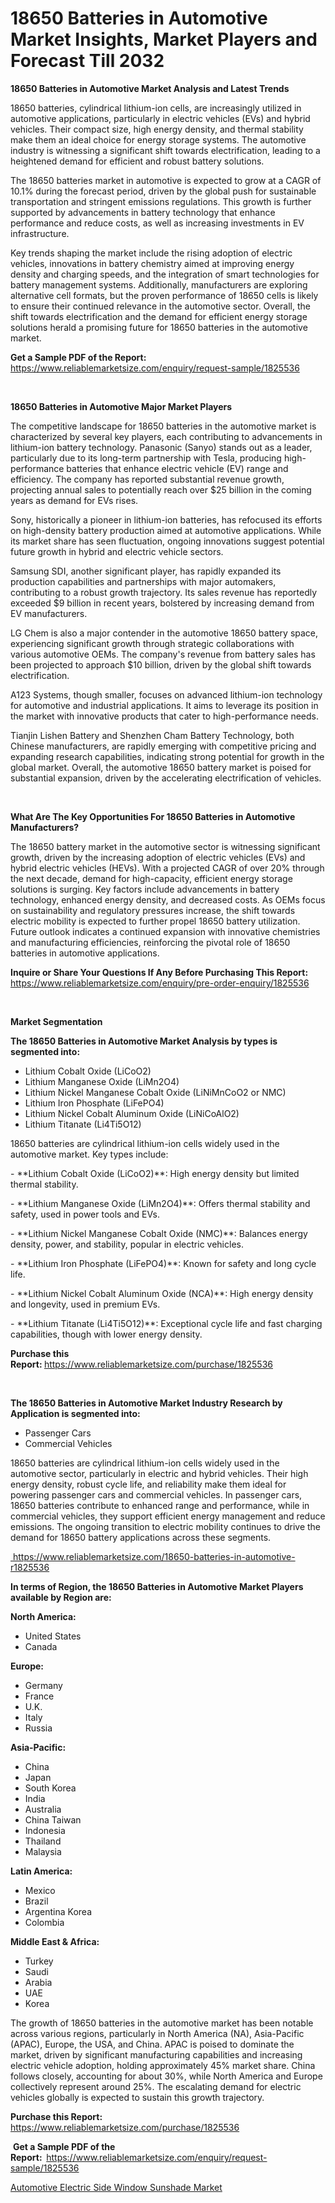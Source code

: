 <p><h1>18650 Batteries in Automotive Market Insights, Market Players and Forecast Till 2032</h1></p><p><strong>18650 Batteries in Automotive Market Analysis and Latest Trends</strong></p>
<p><p>18650 batteries, cylindrical lithium-ion cells, are increasingly utilized in automotive applications, particularly in electric vehicles (EVs) and hybrid vehicles. Their compact size, high energy density, and thermal stability make them an ideal choice for energy storage systems. The automotive industry is witnessing a significant shift towards electrification, leading to a heightened demand for efficient and robust battery solutions.</p><p>The 18650 batteries market in automotive is expected to grow at a CAGR of 10.1% during the forecast period, driven by the global push for sustainable transportation and stringent emissions regulations. This growth is further supported by advancements in battery technology that enhance performance and reduce costs, as well as increasing investments in EV infrastructure.</p><p>Key trends shaping the market include the rising adoption of electric vehicles, innovations in battery chemistry aimed at improving energy density and charging speeds, and the integration of smart technologies for battery management systems. Additionally, manufacturers are exploring alternative cell formats, but the proven performance of 18650 cells is likely to ensure their continued relevance in the automotive sector. Overall, the shift towards electrification and the demand for efficient energy storage solutions herald a promising future for 18650 batteries in the automotive market.</p></p>
<p><strong>Get a Sample PDF of the Report:&nbsp;</strong> <a href="https://www.reliablemarketsize.com/enquiry/request-sample/1825536?utm_campaign=2945&utm_medium=2&utm_source=Github&utm_content=ia&utm_term=31032025&utm_id=18650-batteries-in-automotive">https://www.reliablemarketsize.com/enquiry/request-sample/1825536</a></p>
<p>&nbsp;</p>
<p><strong>18650 Batteries in Automotive Major Market Players</strong></p>
<p><p>The competitive landscape for 18650 batteries in the automotive market is characterized by several key players, each contributing to advancements in lithium-ion battery technology. Panasonic (Sanyo) stands out as a leader, particularly due to its long-term partnership with Tesla, producing high-performance batteries that enhance electric vehicle (EV) range and efficiency. The company has reported substantial revenue growth, projecting annual sales to potentially reach over $25 billion in the coming years as demand for EVs rises.</p><p>Sony, historically a pioneer in lithium-ion batteries, has refocused its efforts on high-density battery production aimed at automotive applications. While its market share has seen fluctuation, ongoing innovations suggest potential future growth in hybrid and electric vehicle sectors.</p><p>Samsung SDI, another significant player, has rapidly expanded its production capabilities and partnerships with major automakers, contributing to a robust growth trajectory. Its sales revenue has reportedly exceeded $9 billion in recent years, bolstered by increasing demand from EV manufacturers.</p><p>LG Chem is also a major contender in the automotive 18650 battery space, experiencing significant growth through strategic collaborations with various automotive OEMs. The company's revenue from battery sales has been projected to approach $10 billion, driven by the global shift towards electrification.</p><p>A123 Systems, though smaller, focuses on advanced lithium-ion technology for automotive and industrial applications. It aims to leverage its position in the market with innovative products that cater to high-performance needs.</p><p>Tianjin Lishen Battery and Shenzhen Cham Battery Technology, both Chinese manufacturers, are rapidly emerging with competitive pricing and expanding research capabilities, indicating strong potential for growth in the global market. Overall, the automotive 18650 battery market is poised for substantial expansion, driven by the accelerating electrification of vehicles.</p></p>
<p>&nbsp;</p>
<p><strong>What Are The Key Opportunities For 18650 Batteries in Automotive Manufacturers?</strong></p>
<p><p>The 18650 battery market in the automotive sector is witnessing significant growth, driven by the increasing adoption of electric vehicles (EVs) and hybrid electric vehicles (HEVs). With a projected CAGR of over 20% through the next decade, demand for high-capacity, efficient energy storage solutions is surging. Key factors include advancements in battery technology, enhanced energy density, and decreased costs. As OEMs focus on sustainability and regulatory pressures increase, the shift towards electric mobility is expected to further propel 18650 battery utilization. Future outlook indicates a continued expansion with innovative chemistries and manufacturing efficiencies, reinforcing the pivotal role of 18650 batteries in automotive applications.</p></p>
<p><strong>Inquire or Share Your Questions If Any Before Purchasing This Report:</strong> <a href="https://www.reliablemarketsize.com/enquiry/pre-order-enquiry/1825536?utm_campaign=2945&utm_medium=2&utm_source=Github&utm_content=ia&utm_term=31032025&utm_id=18650-batteries-in-automotive">https://www.reliablemarketsize.com/enquiry/pre-order-enquiry/1825536</a></p>
<p>&nbsp;</p>
<p><strong>Market Segmentation</strong></p>
<p><strong>The 18650 Batteries in Automotive Market Analysis by types is segmented into:</strong></p>
<p><ul><li>Lithium Cobalt Oxide (LiCoO2)</li><li>Lithium Manganese Oxide (LiMn2O4)</li><li>Lithium Nickel Manganese Cobalt Oxide (LiNiMnCoO2 or NMC)</li><li>Lithium Iron Phosphate (LiFePO4)</li><li>Lithium Nickel Cobalt Aluminum Oxide (LiNiCoAlO2)</li><li>Lithium Titanate (Li4Ti5O12)</li></ul></p>
<p><p>18650 batteries are cylindrical lithium-ion cells widely used in the automotive market. Key types include:</p><p>- **Lithium Cobalt Oxide (LiCoO2)**: High energy density but limited thermal stability.</p><p>- **Lithium Manganese Oxide (LiMn2O4)**: Offers thermal stability and safety, used in power tools and EVs.</p><p>- **Lithium Nickel Manganese Cobalt Oxide (NMC)**: Balances energy density, power, and stability, popular in electric vehicles.</p><p>- **Lithium Iron Phosphate (LiFePO4)**: Known for safety and long cycle life.</p><p>- **Lithium Nickel Cobalt Aluminum Oxide (NCA)**: High energy density and longevity, used in premium EVs.</p><p>- **Lithium Titanate (Li4Ti5O12)**: Exceptional cycle life and fast charging capabilities, though with lower energy density.</p></p>
<p><strong>Purchase this Report:&nbsp;</strong><a href="https://www.reliablemarketsize.com/purchase/1825536?utm_campaign=2945&utm_medium=2&utm_source=Github&utm_content=ia&utm_term=31032025&utm_id=18650-batteries-in-automotive">https://www.reliablemarketsize.com/purchase/1825536</a></p>
<p>&nbsp;</p>
<p><strong>The 18650 Batteries in Automotive Market Industry Research by Application is segmented into:</strong></p>
<p><ul><li>Passenger Cars</li><li>Commercial Vehicles</li></ul></p>
<p><p>18650 batteries are cylindrical lithium-ion cells widely used in the automotive sector, particularly in electric and hybrid vehicles. Their high energy density, robust cycle life, and reliability make them ideal for powering passenger cars and commercial vehicles. In passenger cars, 18650 batteries contribute to enhanced range and performance, while in commercial vehicles, they support efficient energy management and reduce emissions. The ongoing transition to electric mobility continues to drive the demand for 18650 battery applications across these segments.</p></p>
<p><a href="https://www.reliablemarketsize.com/18650-batteries-in-automotive-r1825536?utm_campaign=2945&utm_medium=2&utm_source=Github&utm_content=ia&utm_term=31032025&utm_id=18650-batteries-in-automotive">&nbsp;https://www.reliablemarketsize.com/18650-batteries-in-automotive-r1825536</a></p>
<p><strong>In terms of Region, the 18650 Batteries in Automotive Market Players available by Region are:</strong></p>
<p>
    <p> <strong> North America: </strong>
        <ul>
            <li>United States</li>
            <li>Canada</li>
        </ul>
        </p> 
    <p> <strong> Europe: </strong>
        <ul>
            <li>Germany</li>
            <li>France</li>
            <li>U.K.</li>
            <li>Italy</li>
            <li>Russia</li>
        </ul>
        </p> 
    <p> <strong> Asia-Pacific: </strong>
        <ul>
            <li>China</li>
            <li>Japan</li>
            <li>South Korea</li>
            <li>India</li>
            <li>Australia</li>
            <li>China Taiwan</li>
            <li>Indonesia</li>
            <li>Thailand</li>
            <li>Malaysia</li>
        </ul>
        </p> 
    <p> <strong> Latin America: </strong>
        <ul>
            <li>Mexico</li>
            <li>Brazil</li>
            <li>Argentina Korea</li>
            <li>Colombia</li>
        </ul>
        </p> 
    <p> <strong> Middle East & Africa: </strong>
        <ul>
            <li>Turkey</li>
            <li>Saudi</li>
            <li>Arabia</li>
            <li>UAE</li>
            <li>Korea</li>
        </ul>
    </p>
    </p>
<p><p>The growth of 18650 batteries in the automotive market has been notable across various regions, particularly in North America (NA), Asia-Pacific (APAC), Europe, the USA, and China. APAC is poised to dominate the market, driven by significant manufacturing capabilities and increasing electric vehicle adoption, holding approximately 45% market share. China follows closely, accounting for about 30%, while North America and Europe collectively represent around 25%. The escalating demand for electric vehicles globally is expected to sustain this growth trajectory.</p></p>
<p><strong>Purchase this Report: </strong><a href="https://www.reliablemarketsize.com/purchase/1825536?utm_campaign=2945&utm_medium=2&utm_source=Github&utm_content=ia&utm_term=31032025&utm_id=18650-batteries-in-automotive">https://www.reliablemarketsize.com/purchase/1825536</a></p>
<p>&nbsp;<strong>Get a Sample PDF of the Report:&nbsp;&nbsp;</strong><a href="https://www.reliablemarketsize.com/enquiry/request-sample/1825536?utm_campaign=2945&utm_medium=2&utm_source=Github&utm_content=ia&utm_term=31032025&utm_id=18650-batteries-in-automotive">https://www.reliablemarketsize.com/enquiry/request-sample/1825536</a></p>
<p><strong></strong></p>
<p><p><a href="https://github.com/ternainglin/Market-Research-Report-List-1/blob/main/automotive-electric-side-window-sunshade-market.md?utm_campaign=2945&utm_medium=2&utm_source=Github&utm_content=ia&utm_term=31032025&utm_id=18650-batteries-in-automotive">Automotive Electric Side Window Sunshade Market</a></p></p>
